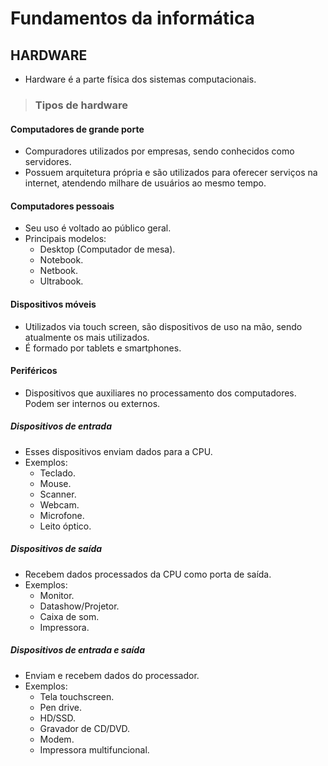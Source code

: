# Fundamentos da informática

## HARDWARE
* Hardware é a parte física dos sistemas computacionais.

> ### Tipos de hardware

#### Computadores de grande porte
* Compuradores utilizados por empresas, sendo conhecidos como servidores.
* Possuem arquitetura própria e são utilizados para oferecer serviços na internet, atendendo milhare de usuários ao mesmo tempo.

#### Computadores pessoais
* Seu uso é voltado ao público geral.
* Principais modelos:
  - Desktop (Computador de mesa).
  - Notebook.
  - Netbook.
  - Ultrabook.

#### Dispositivos móveis
* Utilizados via touch screen, são dispositivos de uso na mão, sendo atualmente os mais utilizados.
* É formado por tablets e smartphones.

#### Periféricos
* Dispositivos que auxiliares no processamento dos computadores. Podem ser internos ou externos.

##### Dispositivos de entrada
* Esses dispositivos enviam dados para a CPU.
* Exemplos:
  - Teclado.
  - Mouse.
  - Scanner.
  - Webcam.
  - Microfone.
  - Leito óptico.

##### Dispositivos de saída
* Recebem dados processados da CPU como porta de saída.
* Exemplos:
  - Monitor.
  - Datashow/Projetor.
  - Caixa de som.
  - Impressora.

##### Dispositivos de entrada e saída
* Enviam e recebem dados do processador.
* Exemplos:
  - Tela touchscreen.
  - Pen drive.
  - HD/SSD.
  - Gravador de CD/DVD.
  - Modem.
  - Impressora multifuncional.

> ### 